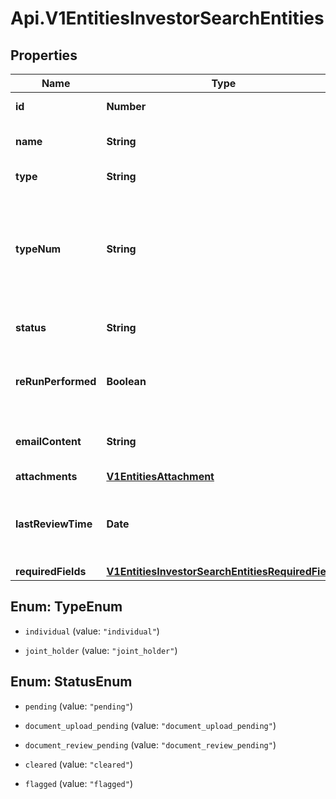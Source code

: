 # Api.V1EntitiesInvestorSearchEntities

## Properties

Name | Type | Description | Notes
------------ | ------------- | ------------- | -------------
**id** | **Number** | Search entity ID. | [optional] 
**name** | **String** | The full name of the entity. | [optional] 
**type** | **String** | The type of the entity. | [optional] 
**typeNum** | **String** | The position in the list when beneficial owner of trustees, if none it returns null. | [optional] 
**status** | **String** | Overall status of all entities. | [optional] 
**reRunPerformed** | **Boolean** | Whether or not the entity has been re-run. | [optional] 
**emailContent** | **String** | The custom message for the entity | [optional] 
**attachments** | [**V1EntitiesAttachment**](V1EntitiesAttachment.md) |  | [optional] 
**lastReviewTime** | **Date** | The last time that the search entity was manually reviewed | [optional] 
**requiredFields** | [**V1EntitiesInvestorSearchEntitiesRequiredFields**](V1EntitiesInvestorSearchEntitiesRequiredFields.md) |  | [optional] 



## Enum: TypeEnum


* `individual` (value: `"individual"`)

* `joint_holder` (value: `"joint_holder"`)





## Enum: StatusEnum


* `pending` (value: `"pending"`)

* `document_upload_pending` (value: `"document_upload_pending"`)

* `document_review_pending` (value: `"document_review_pending"`)

* `cleared` (value: `"cleared"`)

* `flagged` (value: `"flagged"`)




